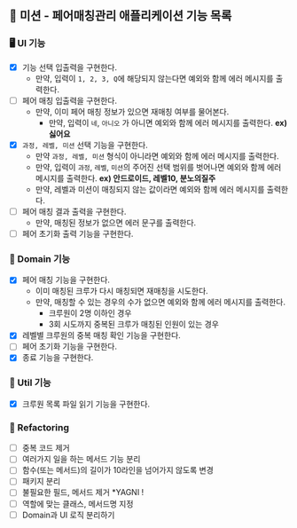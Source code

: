 ## 🚀 미션 - 페어매칭관리 애플리케이션 기능 목록

### 🖥 UI 기능

- [X] 기능 선택 입출력을 구현한다.
  + 만약, 입력이 `1, 2, 3, Q`에 해당되지 않는다면 예외와 함께 에러 메시지를 출력한다.
- [ ] 페어 매칭 입출력을 구현한다.
  + 만약, 이미 페어 매칭 정보가 있으면 재매칭 여부를 물어본다.
    * 만약, 입력이 `네`, `아니오` 가 아니면 예외와 함께 에러 메시지를 출력한다. **ex) 싫어요**
- [X] `과정, 레벨, 미션` 선택 기능을 구현한다.
  + 만약 `과정, 레벨, 미션` 형식이 아니라면 예외와 함께 에러 메시지를 출력한다.
  + 만약, 입력이 `과정`, `레벨`, `미션`의 주어진 선택 범위를 벗어나면 예외와 함께 에러 메시지를 출력한다. **ex) 안드로이드, 레벨10, 분노의질주**
  + 만약, 레벨과 미션이 매칭되지 않는 값이라면 예외와 함께 에러 메시지를 출력한다.
- [ ] 페어 매칭 결과 출력을 구현한다.
  - 만약, 매칭된 정보가 없으면 에러 문구를 출력한다.
- [ ] 페어 초기화 출력 기능을 구현한다.
  
### 🎨 Domain 기능

- [X] 페어 매칭 기능을 구현한다.
  + 이미 매칭된 크루가 다시 매칭되면 재매칭을 시도한다.
  + 만약, 매칭할 수 있는 경우의 수가 없으면 예외와 함께 에러 메시지를 출력한다.
    * 크루원이 2명 이하인 경우
    * 3회 시도까지 중복된 크루가 매칭된 인원이 있는 경우
- [X] 레벨별 크루원의 중복 매칭 확인 기능을 구현한다.
- [ ] 페어 초기화 기능을 구현한다.
- [X] 종료 기능을 구현한다.

### 🧰️ Util 기능

- [X] 크루원 목록 파일 읽기 기능을 구현한다.

### 🚧 Refactoring

- [ ] 중복 코드 제거
- [ ] 여러가지 일을 하는 메서드 기능 분리
- [ ] 함수(또는 메서드)의 길이가 10라인을 넘어가지 않도록 변경
- [ ] 패키지 분리
- [ ] 불필요한 필드, 메서드 제거 *YAGNI !
- [ ] 역할에 맞는 클래스, 메서드명 지정
- [ ] Domain과 UI 로직 분리하기